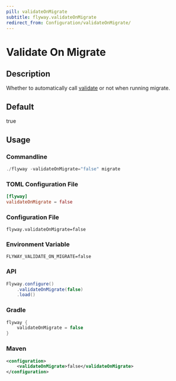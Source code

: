 ```yaml
---
pill: validateOnMigrate
subtitle: flyway.validateOnMigrate
redirect_from: Configuration/validateOnMigrate/
---
```


# Validate On Migrate

## Description
Whether to automatically call [validate](Commands/validate) or not when running migrate.

## Default
true

## Usage

### Commandline
```powershell
./flyway -validateOnMigrate="false" migrate
```

### TOML Configuration File
```toml
[flyway]
validateOnMigrate = false
```

### Configuration File
```properties
flyway.validateOnMigrate=false
```

### Environment Variable
```properties
FLYWAY_VALIDATE_ON_MIGRATE=false
```

### API
```java
Flyway.configure()
    .validateOnMigrate(false)
    .load()
```

### Gradle
```groovy
flyway {
    validateOnMigrate = false
}
```

### Maven
```xml
<configuration>
    <validateOnMigrate>false</validateOnMigrate>
</configuration>
```
